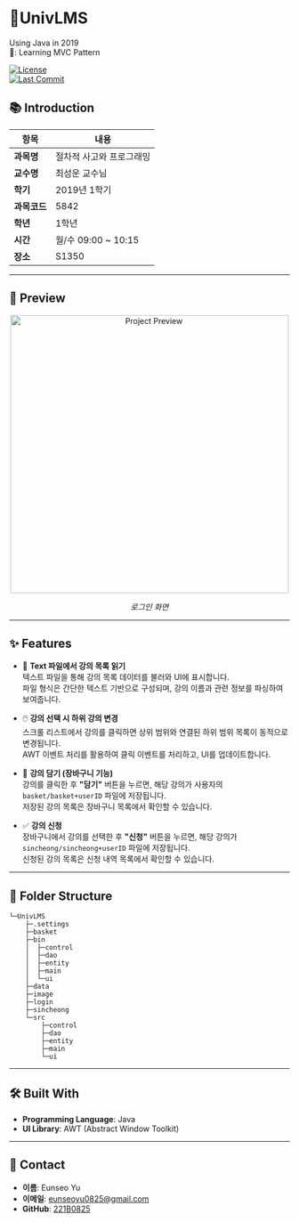 # 📕UnivLMS
Using Java in 2019   
📌: Learning MVC Pattern  

[![License](https://img.shields.io/github/license/221b0825/UnivLMS)](LICENSE)  
[![Last Commit](https://img.shields.io/github/last-commit/221b0825/UnivLMS)](https://github.com/221b0825/UnivLMS/commits/main)

## 📚 Introduction

| 항목   | 내용 |
|--------|--------------------------------|
| **과목명** | 절차적 사고와 프로그래밍 |
| **교수명** | 최성운 교수님 |
| **학기** | 2019년 1학기 |
| **과목코드** | 5842 |
| **학년** | 1학년 |
| **시간** | 월/수 09:00 ~ 10:15 |
| **장소** | S1350 |

---

## 📸 Preview  
<div align="center"> <img src="https://github.com/user-attachments/assets/75136c3b-e201-41fa-a543-41d13dd4cb9a" alt="Project Preview" height="500px"> <p><em>로그인 화면</em></p> </div>

---

## ✨ Features
- 📂 **Text 파일에서 강의 목록 읽기**  
  텍스트 파일을 통해 강의 목록 데이터를 불러와 UI에 표시합니다.  
  파일 형식은 간단한 텍스트 기반으로 구성되며, 강의 이름과 관련 정보를 파싱하여 보여줍니다.  

- 🖱️ **강의 선택 시 하위 강의 변경**  
  스크롤 리스트에서 강의를 클릭하면 상위 범위와 연결된 하위 범위 목록이 동적으로 변경됩니다.  
  AWT 이벤트 처리를 활용하여 클릭 이벤트를 처리하고, UI를 업데이트합니다.  

- 🛒 **강의 담기 (장바구니 기능)**  
  강의를 클릭한 후 **"담기"** 버튼을 누르면, 해당 강의가 사용자의 `basket/basket+userID` 파일에 저장됩니다.  
  저장된 강의 목록은 장바구니 목록에서 확인할 수 있습니다.  

- ✅ **강의 신청**  
  장바구니에서 강의를 선택한 후 **"신청"** 버튼을 누르면, 해당 강의가 `sincheong/sincheong+userID` 파일에 저장됩니다.  
  신청된 강의 목록은 신청 내역 목록에서 확인할 수 있습니다.  

---

## 📂 Folder Structure
```plaintext
└─UnivLMS
    ├─.settings
    ├─basket
    ├─bin
    │  ├─control
    │  ├─dao
    │  ├─entity
    │  ├─main
    │  └─ui
    ├─data
    ├─image
    ├─login
    ├─sincheong
    └─src
        ├─control
        ├─dao
        ├─entity
        ├─main
        └─ui
```
---

## 🛠️ Built With
- **Programming Language**: Java  
- **UI Library**: AWT (Abstract Window Toolkit)  

---

## 📧 Contact
- **이름**: Eunseo Yu  
- **이메일**: eunseoyu0825@gmail.com  
- **GitHub**: [221B0825](https://github.com/221B0825)  


